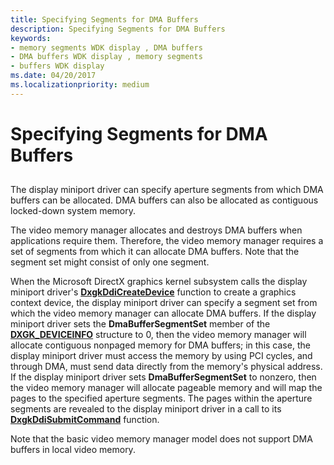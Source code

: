 ```yaml
---
title: Specifying Segments for DMA Buffers
description: Specifying Segments for DMA Buffers
keywords:
- memory segments WDK display , DMA buffers
- DMA buffers WDK display , memory segments
- buffers WDK display
ms.date: 04/20/2017
ms.localizationpriority: medium
---
```


# Specifying Segments for DMA Buffers


## <span id="ddk_specifying_segments_for_dma_buffers_gg"></span><span id="DDK_SPECIFYING_SEGMENTS_FOR_DMA_BUFFERS_GG"></span>


The display miniport driver can specify aperture segments from which DMA buffers can be allocated. DMA buffers can also be allocated as contiguous locked-down system memory.

The video memory manager allocates and destroys DMA buffers when applications require them. Therefore, the video memory manager requires a set of segments from which it can allocate DMA buffers. Note that the segment set might consist of only one segment.

When the Microsoft DirectX graphics kernel subsystem calls the display miniport driver's [**DxgkDdiCreateDevice**](/windows-hardware/drivers/ddi/d3dkmddi/nc-d3dkmddi-dxgkddi_createdevice) function to create a graphics context device, the display miniport driver can specify a segment set from which the video memory manager can allocate DMA buffers. If the display miniport driver sets the **DmaBufferSegmentSet** member of the [**DXGK\_DEVICEINFO**](/windows-hardware/drivers/ddi/d3dkmddi/ns-d3dkmddi-_dxgk_deviceinfo) structure to 0, then the video memory manager will allocate contiguous nonpaged memory for DMA buffers; in this case, the display miniport driver must access the memory by using PCI cycles, and through DMA, must send data directly from the memory's physical address. If the display miniport driver sets **DmaBufferSegmentSet** to nonzero, then the video memory manager will allocate pageable memory and will map the pages to the specified aperture segments. The pages within the aperture segments are revealed to the display miniport driver in a call to its [**DxgkDdiSubmitCommand**](/windows-hardware/drivers/ddi/d3dkmddi/nc-d3dkmddi-dxgkddi_submitcommand) function.

Note that the basic video memory manager model does not support DMA buffers in local video memory.

 

